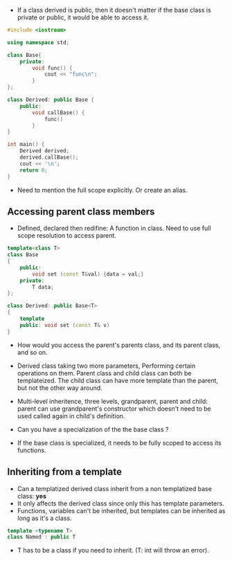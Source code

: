 - If a class derived is public, then it doesn't matter if the base class is private or public, it would be able to access it.

```cpp
#include <iostream>

using namespace std;

class Base{
	private:
		void func() {
			cout << "func\n";
		}
};

class Derived: public Base {
	public:
		void callBase() {
			func()
		}
}

int main() {
	Derived derived;
	derived.callBase();
	cout << '\n';
	return 0;
}
```

- Need to mention the full scope explicitly. Or create an alias.

## Accessing parent class members

- Defined, declared then redifine:  A function in class. Need to use full scope resolution to access parent.

```cpp
template<class T>
class Base
{
	public:
		void set (const T&val) {data = val;}
	private:
		T data;
};

class Derived: public Base<T>
{
	template
	public: void set (const T& v)
}
```

- How would you access the parent's parents class, and its parent class, and so on.

- Derived class taking two more parameters, Performing certain operations on them. Parent class and child class can both be templateized. The child class can have more template than the parent, but not the other way around.
- Multi-level inheritence, three levels, grandparent, parent and child: parent can use grandparent's constructor which doesn't need to be used called again in child's definition.

- Can you have a specialization of the the base class ?
- If the base class is specialized, it needs to be fully scoped to access its functions.

##  Inheriting from a template

- Can a templatized derived class inherit from a non templatized base class: **yes**
- It only affects the derived class since only this has template parameters.
- Functions, variables can't be inherited, but templates can be inherited as long as it's a class.
```cpp
template <typename T>
class Named : public T
```
- T has to be a class if you need to inherit. (T: int will throw an error).
